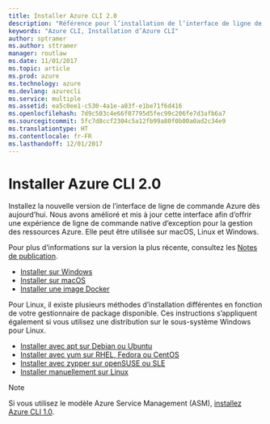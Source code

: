 ```yaml
---
title: Installer Azure CLI 2.0
description: "Référence pour l’installation de l’interface de ligne de commande Azure 2.0"
keywords: "Azure CLI, Installation d’Azure CLI"
author: sptramer
ms.author: sttramer
manager: routlaw
ms.date: 11/01/2017
ms.topic: article
ms.prod: azure
ms.technology: azure
ms.devlang: azurecli
ms.service: multiple
ms.assetid: ea5c0ee1-c530-4a1e-a83f-e1be71f6d416
ms.openlocfilehash: 7d9c503c4e66f07795d5fec99c206fe7d3afb6a7
ms.sourcegitcommit: 5fc7d8ccf2304c5a12fb99a80f0b00a0ad2c34e9
ms.translationtype: HT
ms.contentlocale: fr-FR
ms.lasthandoff: 12/01/2017
---
```

# <a name="install-azure-cli-20"></a>Installer Azure CLI 2.0

Installez la nouvelle version de l’interface de ligne de commande Azure dès aujourd’hui.
Nous avons amélioré et mis à jour cette interface afin d’offrir une expérience de ligne de commande native d’exception pour la gestion des ressources Azure.
Elle peut être utilisée sur macOS, Linux et Windows.

Pour plus d’informations sur la version la plus récente, consultez les [Notes de publication](release-notes-azure-cli.md).

* [Installer sur Windows](install-azure-cli-windows.md)
* [Installer sur macOS](install-azure-cli-macos.md)
* [Installer une image Docker](install-azure-cli-docker.md)

Pour Linux, il existe plusieurs méthodes d’installation différentes en fonction de votre gestionnaire de package disponible. Ces instructions s’appliquent également si vous utilisez une distribution sur le sous-système Windows pour Linux.

* [Installer avec apt sur Debian ou Ubuntu](install-azure-cli-apt.md)
* [Installer avec yum sur RHEL, Fedora ou CentOS ](install-azure-cli-yum.md)
* [Installer avec zypper sur openSUSE ou SLE ](install-azure-cli-zypper.md)
* [Installer manuellement sur Linux](install-azure-cli-linux.md)

> [!NOTE]
> Si vous utilisez le modèle Azure Service Management (ASM), [installez Azure CLI 1.0](/azure/cli-install-nodejs).

